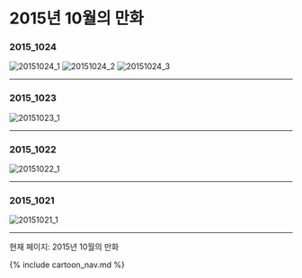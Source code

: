 # 2015년 10월의 만화

### 2015_1024
![20151024_1](/2015_10/20151024_1.jpg)
![20151024_2](/2015_10/20151024_2.jpg)
![20151024_3](/2015_10/20151024_3.jpg)

* * *

### 2015_1023
![20151023_1](/2015_10/20151023_1.jpg)

* * *

### 2015_1022
![20151022_1](/2015_10/20151022_1.jpg)

* * *

### 2015_1021
![20151021_1](/2015_10/20151021_1.jpg)

* * *

현재 페이지: 2015년 10월의 만화

{% include cartoon_nav.md %}
